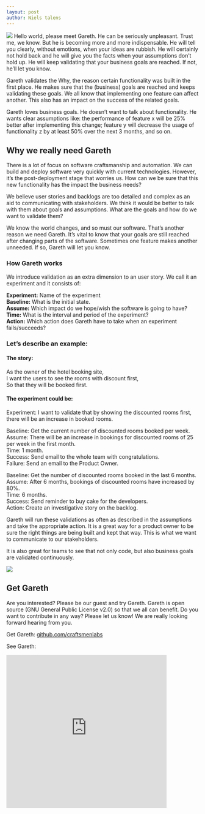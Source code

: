 ```yaml
---
layout: post
author: Niels talens
---
```


<img src="{{ site.baseurl }}/images/blogpics/screenshot-gareth.jpg" class="fit image">
Hello world, please meet Gareth. He can be seriously unpleasant. Trust me, we know. But he is becoming more and more indispensable. He will tell you clearly, without emotions, when your ideas are rubbish. He will certainly not hold back and he will give you the facts when your assumptions don’t hold up. He will keep validating that your business goals are reached. If not, he’ll let you know.

Gareth validates the Why, the reason certain functionality was built in the first place. He makes sure that the (business) goals are reached and keeps validating these goals. We all know that implementing one feature can affect another. This also has an impact on the success of the related goals.

Gareth loves business goals. He doesn’t want to talk about functionality. He wants clear assumptions like: the performance of feature x will be 25% better after implementing this change; feature y will decrease the usage of functionality z by at least 50% over the next 3 months, and so on.

<h2>Why we really need Gareth</h2>
There is a lot of focus on software craftsmanship and automation. We can build and deploy software very quickly with current technologies. However, it’s the post-deployment stage that worries us. How can we be sure that this new functionality has the impact the business needs?

We believe user stories and backlogs are too detailed and complex as an aid to communicating with stakeholders. We think it would be better to talk with them about goals and assumptions. What are the goals and how do we want to validate them?

We know the world changes, and so must our software. That’s another reason we need Gareth. It’s vital to know that your goals are still reached after changing parts of the software. Sometimes one feature makes another unneeded. If so, Gareth will let you know.



<h3>How Gareth works</h3>
We introduce validation as an extra dimension to an user story. We call it an experiment and it consists of:



**Experiment:** Name of the experiment<br />
**Baseline:** What is the initial state.<br />
**Assume:** Which impact do we hope/wish the software is going to have?<br />
**Time:** What is the interval and period of the experiment?<br />
**Action:** Which action does Gareth have to take when an experiment fails/succeeds?<br />

<h3>Let’s describe an example:</h3>

<h4>The story:</h4>
As the owner of the hotel booking site,<br />
I want the users to see the rooms with discount first,<br />
So that they will be booked first.<br />

<h4>The experiment could be:</h4>
Experiment: I want to validate that by showing the discounted rooms first, there will be an increase in booked rooms.

Baseline: Get the current number of discounted rooms booked per week.<br />
Assume: There will be an increase in bookings for discounted rooms of 25 per week in the first month.<br />
Time: 1 month.<br />
Success: Send email to the whole team with congratulations.<br />
Failure: Send an email to the Product Owner.<br />

Baseline: Get the number of discounted rooms booked in the last 6 months.<br />
Assume: After 6 months, bookings of discounted rooms have increased by 80%.<br />
Time: 6 months.<br />
Success: Send reminder to buy cake for the developers.<br />
Action: Create an investigative story on the backlog.<br />



Gareth will run these validations as often as described in the assumptions and take the appropriate action. It is a great way for a product owner to be sure the right things are being built and kept that way. This is what we want to communicate to our stakeholders.

It is also great for teams to see that not only code, but also business goals are validated continuously.

<img src="{{ site.baseurl }}/images/blogpics/Gareth Schema Business.png" class="fit image">

<h2>Get Gareth</h2>
Are you interested? Please be our guest and try Gareth. Gareth is open source (GNU General Public License v2.0) so that we all can benefit. Do you want to contribute in any way? Please let us know! We are really looking forward hearing from you.

Get Gareth: [github.com/craftsmenlabs](https://github.com/craftsmenlabs)

See Gareth:

<iframe width="420" height="400" src="https://www.youtube.com/embed/xWvc--BOtHo" frameborder="0" allowfullscreen></iframe>
